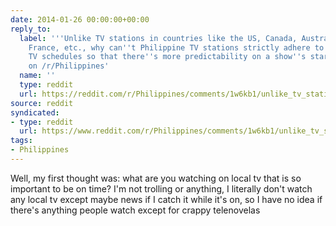 ```yaml
---
date: 2014-01-26 00:00:00+00:00
reply_to:
  label: '''Unlike TV stations in countries like the US, Canada, Australia, NZ, UK,
    France, etc., why can''t Philippine TV stations strictly adhere to their announced
    TV schedules so that there''s more predictability on a show''s start and end times?''
    on /r/Philippines'
  name: ''
  type: reddit
  url: https://reddit.com/r/Philippines/comments/1w6kb1/unlike_tv_stations_in_countries_like_the_us/
source: reddit
syndicated:
- type: reddit
  url: https://www.reddit.com/r/Philippines/comments/1w6kb1/unlike_tv_stations_in_countries_like_the_us/cez6fyw/
tags:
- Philippines
---
```


Well, my first thought was: what are you watching on local tv that is so important to be on time? I'm not trolling or anything, I literally don't watch any local tv except maybe news if I catch it while it's on, so I have no idea if there's anything people watch except for crappy telenovelas